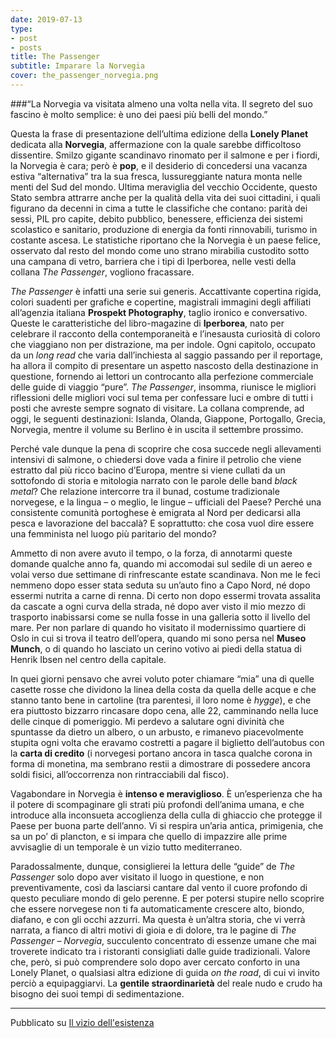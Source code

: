 ```yaml
---
date: 2019-07-13
type:
- post
- posts
title: The Passenger
subtitle: Imparare la Norvegia
cover: the_passenger_norvegia.png
---
```


###“La Norvegia va visitata almeno una volta nella vita. Il segreto del suo fascino è molto semplice: è uno dei paesi più belli del mondo.”

Questa la frase di presentazione dell’ultima edizione della **Lonely Planet** dedicata alla **Norvegia**, affermazione con la quale sarebbe difficoltoso dissentire. Smilzo gigante scandinavo rinomato per il salmone e per i fiordi, la Norvegia è cara; però è **pop**, e il desiderio di concedersi una vacanza estiva “alternativa” tra la sua fresca, lussureggiante natura monta nelle menti del Sud del mondo. Ultima meraviglia del vecchio Occidente, questo Stato sembra attrarre anche per la qualità della vita dei suoi cittadini, i quali figurano da decenni in cima a tutte le classifiche che contano: parità dei sessi, PIL pro capite, debito pubblico, benessere, efficienza dei sistemi scolastico e sanitario, produzione di energia da fonti rinnovabili, turismo in costante ascesa. Le statistiche riportano che la Norvegia è un paese felice, osservato dal resto del mondo come uno strano mirabilia custodito sotto una campana di vetro, barriera che i tipi di Iperborea, nelle vesti della collana *The Passenger*, vogliono fracassare.

*The Passenger* è infatti una serie sui generis. Accattivante copertina rigida, colori suadenti per grafiche e copertine, magistrali immagini degli affiliati all’agenzia italiana **Prospekt Photography**, taglio ironico e conversativo. Queste le caratteristiche del libro-magazine di **Iperborea**, nato per celebrare il racconto della contemporaneità e l’inesausta curiosità di coloro che viaggiano non per distrazione, ma per indole. Ogni capitolo, occupato da un *long read* che varia dall’inchiesta al saggio passando per il reportage, ha allora il compito di presentare un aspetto nascosto della destinazione in questione, fornendo ai lettori un controcanto alla perfezione commerciale delle guide di viaggio “pure”. *The Passenger*, insomma, riunisce le migliori riflessioni delle migliori voci sul tema per confessare luci e ombre di tutti i posti che avreste sempre sognato di visitare. La collana comprende, ad oggi, le seguenti destinazioni: Islanda, Olanda, Giappone, Portogallo, Grecia, Norvegia, mentre il volume su Berlino è in uscita il settembre prossimo.

Perché vale dunque la pena di scoprire che cosa succede negli allevamenti intensivi di salmone, o chiedersi dove vada a finire il petrolio che viene estratto dal più ricco bacino d’Europa, mentre si viene cullati da un sottofondo di storia e mitologia narrato con le parole delle band *black metal*? Che relazione intercorre tra il bunad, costume tradizionale norvegese, e la lingua – o meglio, le lingue – ufficiali del Paese? Perché una consistente comunità portoghese è emigrata al Nord per dedicarsi alla pesca e lavorazione del baccalà? E soprattutto: che cosa vuol dire essere una femminista nel luogo più paritario del mondo?

Ammetto di non avere avuto il tempo, o la forza, di annotarmi queste domande qualche anno fa, quando mi accomodai sul sedile di un aereo e volai verso due settimane di rinfrescante estate scandinava. Non me le feci nemmeno dopo esser stata seduta su un’auto fino a Capo Nord, né dopo essermi nutrita a carne di renna. Di certo non dopo essermi trovata assalita da cascate a ogni curva della strada, né dopo aver visto il mio mezzo di trasporto inabissarsi come se nulla fosse in una galleria sotto il livello del mare. Per non parlare di quando ho visitato il modernissimo quartiere di Oslo in cui si trova il teatro dell’opera, quando mi sono persa nel **Museo Munch**, o di quando ho lasciato un cerino votivo ai piedi della statua di Henrik Ibsen nel centro della capitale.

In quei giorni pensavo che avrei voluto poter chiamare “mia” una di quelle casette rosse che dividono la linea della costa da quella delle acque e che stanno tanto bene in cartoline (tra parentesi, il loro nome è *hygge*), e che era piuttosto bizzarro rincasare dopo cena, alle 22, camminando nella luce delle cinque di pomeriggio. Mi perdevo a salutare ogni divinità che spuntasse da dietro un albero, o un arbusto, e rimanevo piacevolmente stupita ogni volta che eravamo costretti a pagare il biglietto dell’autobus con la **carta di credito** (i norvegesi portano ancora in tasca qualche corona in forma di monetina, ma sembrano restii a dimostrare di possedere ancora soldi fisici, all’occorrenza non rintracciabili dal fisco).

Vagabondare in Norvegia è **intenso e meraviglioso**. È un’esperienza che ha il potere di scompaginare gli strati più profondi dell’anima umana, e che introduce alla inconsueta accoglienza della culla di ghiaccio che protegge il Paese per buona parte dell’anno. Vi si respira un’aria antica, primigenia, che sa un po’ di plancton, e si impara che quello di impazzire alle prime avvisaglie di un temporale è un vizio tutto mediterraneo.

Paradossalmente, dunque, consiglierei la lettura delle “guide” de *The Passenger* solo dopo aver visitato il luogo in questione, e non preventivamente, così da lasciarsi cantare dal vento il cuore profondo di questo peculiare mondo di gelo perenne. E per potersi stupire nello scoprire che essere norvegese non ti fa automaticamente crescere alto, biondo, diafano, e con gli occhi azzurri. Ma questa è un’altra storia, che vi verrà narrata, a fianco di altri motivi di gioia e di dolore, tra le pagine di *The Passenger – Norvegia*, succulento concentrato di essenze umane che mai troverete indicato tra i ristoranti consigliati dalle guide tradizionali. Valore che, però, si può comprendere solo dopo aver cercato conforto in una Lonely Planet, o qualsiasi altra edizione di guida *on the road*, di cui vi invito perciò a equipaggiarvi. La **gentile straordinarietà** del reale nudo e crudo ha bisogno dei suoi tempi di sedimentazione.

---

Pubblicato su [Il vizio dell'esistenza](ilviziodellesistenza.it)
